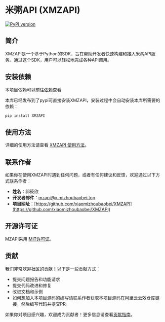 # 米粥API (XMZAPI)
[![PyPI version](https://badge.fury.io/py/XMZAPI.svg)](https://pypi.org/project/XMZAPI/)

## 简介

XMZAPI是一个基于Python的SDK，旨在帮助开发者快速构建和接入米粥API服务。通过这个SDK，用户可以轻松地完成各种API调用。

## 安装依赖

本项目依赖可以前往[依赖](https://github.com/xiaomizhoubaobei/XMZAPI/blob/master/dependencies.md)查看

本库已经发布到了pypi可直接安装XMZAPI，安装过程中会自动安装本库所需要的依赖：

```bash
pip install XMZAPI
```

## 使用方法

详细的使用方法请查看 [XMZAPI 使用方法](https://github.com/xiaomizhoubaobei/XMZAPI/blob/master/USAGE.md)。

## 联系作者

如果你在使用XMZAPI时遇到任何问题，或者有任何建议和反馈，欢迎通过以下方式联系作者：

- **姓名**：祁筱欣
- **开发者邮件**：[mzapi@x.mizhoubaobei.top](mailto:mzapi@x.mizhoubaobei.top)
- **项目网址**：[https://github.com/xiaomizhoubaobei/XMZAPI](https://github.com/xiaomizhoubaobei/XMZAPI)

## 开源许可证

MZAPI采用 [MIT许可证](LICENSE)。

## 贡献

我们非常欢迎社区的贡献！以下是一些贡献方式：

- 提交问题报告和功能请求
- 提交代码改进和修复
- 改进文档和示例
- 如何想加入本项目源码的编写请联系作者获取本项目源码在阿里云云效仓库链接，然后编写代码并提交PR。

如果你对项目感兴趣，欢迎成为贡献者！更多信息请查看[贡献指南](https://github.com/xiaomizhoubaobei/XMZAPI/blob/master/CONTRIBUTING.md)。